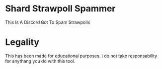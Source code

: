 # Shard Strawpoll Spammer
This Is A Discord Bot To Spam Strawpolls 

# Legality
This has been made for educational purposes. i do not take responsability for anythang you do with this tool.
